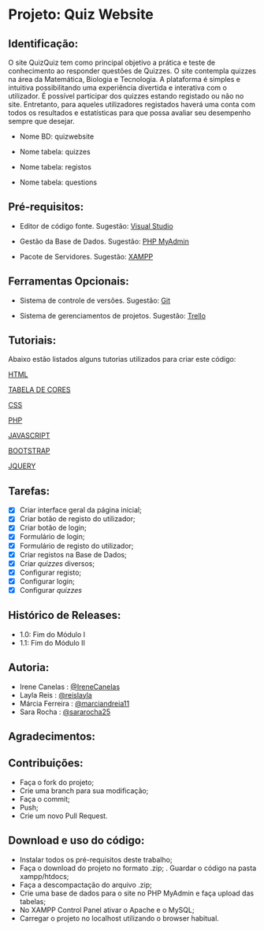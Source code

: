 # Projeto: Quiz Website
## Identificação:
<p>O site QuizQuiz tem como principal objetivo a prática e teste de conhecimento ao responder questões de Quizzes. O site contempla quizzes na área da Matemática, Biologia e Tecnologia. A plataforma é simples e intuitiva possibilitando uma experiência divertida e interativa com o utilizador. É possível participar dos quizzes estando registado ou não no site. Entretanto, para aqueles utilizadores registados haverá uma conta com todos os resultados e estatísticas para que possa avaliar seu desempenho sempre que desejar.</p>

- Nome BD: quizwebsite <p>
- Nome tabela: quizzes <p>
- Nome tabela: registos <p>
- Nome tabela: questions 

## Pré-requisitos:

- Editor de código fonte. 
Sugestão:
[Visual Studio](https://code.visualstudio.com/)

- Gestão da Base de Dados. 
Sugestão:
[PHP MyAdmin](https://www.phpmyadmin.net/)

- Pacote de Servidores. 
Sugestão:
[XAMPP](https://www.apachefriends.org/index.html)

## Ferramentas Opcionais:
- Sistema de controle de versões.
Sugestão:
[Git](https://git-scm.com/downloads)

- Sistema de gerenciamentos de projetos.
Sugestão:
[Trello](https://trello.com/)


## Tutoriais:
Abaixo estão listados alguns tutorias utilizados para criar este código:

[HTML](https://www.w3schools.com/html/)
  
[TABELA DE CORES](https://www.flextool.com.br/tabela_cores.html)

[CSS](https://www.w3schools.com/css/default.asp)

[PHP](https://www.w3schools.com/php/default.asp)

[JAVASCRIPT](https://www.w3schools.com/js/)

[BOOTSTRAP](https://www.w3schools.com/bootstrap4/)

[JQUERY](https://www.w3schools.com/jquery/)


## Tarefas:
- [X] Criar interface geral da página inicial;
- [X] Criar botão de registo do utilizador;
- [X] Criar botão de login;
- [X] Formulário de login;
- [X] Formulário de registo do utilizador;
- [X] Criar registos na Base de Dados;
- [X] Criar _quizzes_ diversos;
- [X] Configurar registo;
- [X] Configurar login;
- [X] Configurar _quizzes_

## Histórico de Releases:

- 1.0: Fim do Módulo I
- 1.1: Fim do Módulo II

## Autoria:
- Irene Canelas : [@IreneCanelas](https://www.github.com/ccxirene)
- Layla Reis : [@reislayla](https://www.github.com/reislayla)
- Márcia Ferreira : [@marciandreia11](https://www.github.com/marciandreia11)
- Sara Rocha : [@sararocha25](https://www.github.com/sararocha25)

## Agradecimentos:

## Contribuições: 

- Faça o fork do projeto;
- Crie uma branch para sua modificação;
- Faça o commit;
- Push;
- Crie um novo Pull Request. 

## Download e uso do código:

- Instalar todos os pré-requisitos deste trabalho;   
- Faça o download do projeto no formato .zip;
. Guardar o código na pasta xampp/htdocs; 
- Faça a descompactação do arquivo .zip;
- Crie uma base de dados para o site no PHP MyAdmin e faça upload das tabelas;
- No XAMPP Control Panel ativar o Apache e o MySQL;
- Carregar o projeto no localhost utilizando o browser habitual. 

